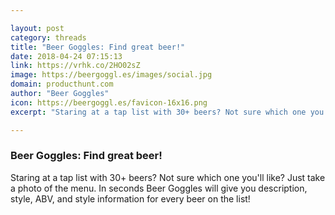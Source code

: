 ```yaml
---

layout: post
category: threads
title: "Beer Goggles: Find great beer!"
date: 2018-04-24 07:15:13
link: https://vrhk.co/2HO02sZ
image: https://beergoggl.es/images/social.jpg
domain: producthunt.com
author: "Beer Goggles"
icon: https://beergoggl.es/favicon-16x16.png
excerpt: "Staring at a tap list with 30+ beers? Not sure which one you'll like? Just take a photo of the menu. In seconds Beer Goggles will give you description, style, ABV, and style information for every beer on the list!"

---
```


### Beer Goggles: Find great beer!

Staring at a tap list with 30+ beers? Not sure which one you'll like? Just take a photo of the menu. In seconds Beer Goggles will give you description, style, ABV, and style information for every beer on the list!